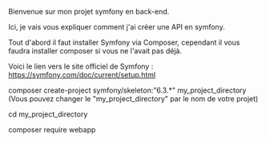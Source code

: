 Bienvenue sur mon projet symfony en back-end. 

Ici, je vais vous expliquer comment j'ai créer une API en symfony. 

Tout d'abord il faut installer Symfony via Composer, cependant il vous faudra installer composer si vous ne l'avait pas déjà.

Voici le lien vers le site officiel de Symfony :  https://symfony.com/doc/current/setup.html

composer create-project symfony/skeleton:"6.3.*" my_project_directory (Vous pouvez changer le "my_project_directory" par le nom de votre projet)

cd my_project_directory

composer require webapp

